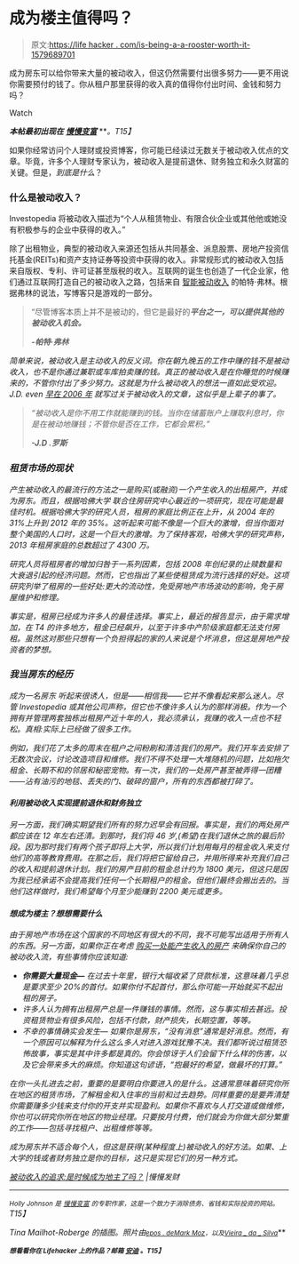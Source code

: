 # 成为楼主值得吗？

> 原文:[https://life hacker . com/is-being-a-a-rooster-worth-it-1579689701](https://lifehacker.com/is-becoming-a-landlord-worth-it-1579689701)

成为房东可以给你带来大量的被动收入，但这仍然需要付出很多努力——更不用说你需要预付的钱了。你从租户那里获得的收入真的值得你付出时间、金钱和努力吗？

Watch

***本帖最初出现在*** [***慢慢变富***](http://www.getrichslowly.org/blog/2014/05/21/the-pursuit-of-passive-income-is-it-time-to-become-a-landlord/) ***。*T15】**

如果你经常访问个人理财或投资博客，你可能已经读过无数关于被动收入优点的文章。毕竟，许多个人理财专家认为，被动收入是提前退休、财务独立和永久财富的关键。但是，*到底是什么*？

### 什么是被动收入？

Investopedia 将被动收入描述为“个人从租赁物业、有限合伙企业或其他他或她没有积极参与的企业中获得的收入。”

除了出租物业，典型的被动收入来源还包括从共同基金、派息股票、房地产投资信托基金(REITs)和资产支持证券等投资中获得的收入。非常规形式的被动收入包括来自版权、专利、许可证甚至版税的收入。互联网的诞生也创造了一代企业家，他们通过互联网打造自己的被动收入之路，包括来自 [智能被动收入](http://www.smartpassiveincome.com/how-to-really-profit-from-your-blog/) 的帕特·弗林。根据弗林的说法，写博客只是游戏的一部分。

> “尽管博客本质上并不是被动的，但它是最好的***平台之一，可以提供其他的被动收入机会。***
> 
> ***-帕特·弗林***

*简单来说，被动收入是主动收入的反义词。你在朝九晚五的工作中赚的钱不是被动收入，也不是你通过兼职或车库拍卖赚的钱。*真正的被动收入*是在你睡觉的时候赚来的，不管你付出了多少努力。这就是为什么被动收入的想法一直如此受欢迎。J.D. even [早在 2006 年](http://www.getrichslowly.org/blog/2006/07/17/toward-financial-independence/) 就写过关于被动收入的文章，这似乎是上辈子的事了。*

> *“被动收入是你不用工作就能赚到的钱。当你在储蓄账户上赚取利息时，你是在被动地赚钱；不管你是否在工作，它都会累积。”*
> 
> ***-J.D .罗斯***

### *租赁市场的现状*

*产生被动收入的最流行的方法之一是购买(或融资)一个产生收入的出租房产，并成为房东。而且，根据哈佛大学 联合住房研究中心最近的一项研究，现在可能是最佳时机。根据哈佛大学的研究人员，租房的家庭比例正在上升，从 2004 年的 31%上升到 2012 年的 35%。这听起来可能不像是一个巨大的激增，但当你面对整个美国的人口时，这是一个巨大的激增。为了保持客观，哈佛大学的研究声称，2013 年租房家庭的总数超过了 4300 万。*

*研究人员将租房者的增加归咎于一系列因素，包括 2008 年创纪录的止赎数量和大衰退引起的经济问题。然而，它也指出了某些使租赁成为流行选择的好处。这项研究列举了租房的一些好处:更大的流动性，免受房地产市场波动的影响，免于房屋维护和修理。*

*事实是，租房已经成为许多人的最佳选择。事实上，最近的报告显示，由于需求增加，在 T4 的许多地方，租金已经飙升，以至于许多中产阶级家庭都无法支付房租。虽然这对那些只想有一个负担得起的家的人来说是个坏消息，但这是房地产投资者的梦想。*

### *我当房东的经历*

*成为一名房东 听起来很诱人，但是——相信我——它并不像看起来那么迷人。尽管 Investopedia 或其他公司声称，但它也不像许多人认为的那样消极。作为一个拥有并管理两套独栋出租房产近十年的人，我必须承认，我赚的收入一点也不轻松。真相:*实际上已经做了很多工作。**

*例如，我们花了太多的周末在租户之间粉刷和清洁我们的房产。我们开车去安排了无数次会议，讨论改造项目和维修。我们不得不处理一大堆随机的问题，比如拖欠租金、长期不和的邻居和秘密宠物。有一次，我们的一处房产甚至被弄得一团糟——沾有油污的地毯、丢失的门、破碎的窗户，所有的东西都被打碎了。*

#### *利用被动收入实现提前退休和财务独立*

*另一方面，我们确实期望我们所有的努力迟早会有回报。事实是，我们的两处房产都应该在 12 年左右还清。到那时，我们将 46 岁,(希望)在我们退休之旅的最后阶段。因为那时我们有两个孩子即将上大学，所以我们计划用每月的租金收入来支付他们的高等教育费用。在那之后，我们将把它留给自己，并用所得来补充我们自己的收入和提前退休计划。我们的房产目前的租金总计约为 1800 美元，但这只是因为我已经承诺不会提高我们任何一个长期租户的租金。但他们最终会搬出去的。当他们这样做时，我们希望每个月至少能赚到 2200 美元或更多。*

#### *想成为楼主？想想需要什么*

*由于房地产市场在这个国家的不同地区有很大的不同，我不可能写出适用于所有人的东西。另一方面，如果你正在考虑 [购买一处能产生收入的房产](http://www.getrichslowly.org/blog/2010/01/24/reader-story-rental-properties-for-the-average-joe/) 来确保你自己的被动收入流，有些事情你应该知道:*

*   ***你需要大量现金—** 在过去十年里，银行大幅收紧了贷款标准，这意味着几乎总是要求至少 20%的首付。如果你付不起首付，那么你可能一开始就买不起出租的房子。*
*   *许多人认为拥有出租房产总是一件赚钱的事情。然而，这与事实相去甚远。投资租赁物业有很多风险，包括不付款，财产损失，长期空置，等等。*
*   *不幸的事情确实会发生— 如果你是房东，“没有消息”通常是好消息。然而，有一个原因可以解释为什么这么多人对进入游戏犹豫不决。我们都听说过租赁恐怖故事，事实是其中许多都是真的。你会惊讶于人们会留下什么样的伤害，以及它会带来多大的麻烦。你知道这句谚语，“抱最好的希望，做最坏的打算。”*

*在你一头扎进去之前，重要的是要明白你要进入的是什么。这通常意味着研究你所在地区的租赁市场，了解租金和入住率的当前和过去趋势。同样重要的是要弄清楚你需要赚多少钱来支付你的开支并实现盈利。如果你不喜欢与人打交道或做维修，你也可以研究你所在地区的物业经理。只要按月付费，他们就会为你做大部分繁重的工作——包括寻找租户、出租维修等等。*

*成为房东并不适合每个人，但这是获得(某种程度上)被动收入的好方法。如果、上大学的钱或者财务独立是你的目标，这只是实现它们的另一种方式。*

*[被动收入的追求:是时候成为地主了吗？](http://www.getrichslowly.org/blog/2014/05/21/the-pursuit-of-passive-income-is-it-time-to-become-a-landlord/) |慢慢发财*

* * *

**<small>Holly Johnson 是</small>* [*<small>慢慢变富</small>*](http://www.getrichslowly.com/) *<small>的专职作家，这是一个致力于消除债务、省钱和实际投资的网站。</small>T15】**

*Tina Mailhot-Roberge 的插图。照片由[<small>*epos . de*</small>](https://www.flickr.com/photos/epsos/7459773452/sizes/l)<small></small>*[<small>*Mark Moz*</small>](https://www.flickr.com/photos/106574022@N04/11705613613/sizes/l)<small>*，以及*</small>[<small>*Vieira _ da _ Silva*</small>](https://www.flickr.com/photos/72207105@N02/8377882868/sizes/l)<small></small>**

***<small>*想看看你在 Lifehacker 上的作品？邮箱*</small> [<small>*安迪*</small>](mailto:andy@lifehacker.com) <small>*。*T15】</small>***